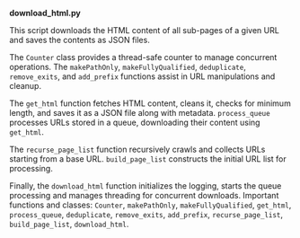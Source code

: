 **download_html.py**

This script downloads the HTML content of all sub-pages of a given URL and saves the contents as JSON files.

The `Counter` class provides a thread-safe counter to manage concurrent operations. The `makePathOnly`, `makeFullyQualified`, `deduplicate`, `remove_exits`, and `add_prefix` functions assist in URL manipulations and cleanup.

The `get_html` function fetches HTML content, cleans it, checks for minimum length, and saves it as a JSON file along with metadata. `process_queue` processes URLs stored in a queue, downloading their content using `get_html`.

The `recurse_page_list` function recursively crawls and collects URLs starting from a base URL. `build_page_list` constructs the initial URL list for processing.

Finally, the `download_html` function initializes the logging, starts the queue processing and manages threading for concurrent downloads. Important functions and classes: `Counter`, `makePathOnly`, `makeFullyQualified`, `get_html`, `process_queue`, `deduplicate`, `remove_exits`, `add_prefix`, `recurse_page_list`, `build_page_list`, `download_html`.


